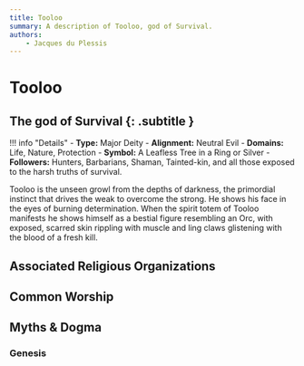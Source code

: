 ```yaml
---
title: Tooloo
summary: A description of Tooloo, god of Survival.
authors:
    - Jacques du Plessis
---
```

# Tooloo
## The god of Survival {: .subtitle }

!!! info "Details"
    - **Type:** Major Deity
    - **Alignment:** Neutral Evil
    - **Domains:** Life, Nature, Protection
    - **Symbol:** A Leafless Tree in a Ring or Silver
    - **Followers:** Hunters, Barbarians, Shaman, Tainted-kin, and all those exposed to the harsh truths of survival.

Tooloo is the unseen growl from the depths of darkness, the primordial instinct that drives the weak to overcome the strong. He shows his face in the eyes of burning determination. When the spirit totem of Tooloo manifests he shows himself as a bestial figure resembling an Orc, with exposed, scarred skin rippling with muscle and ling claws glistening with the blood of a fresh kill.

## Associated Religious Organizations

## Common Worship

## Myths & Dogma
### Genesis
